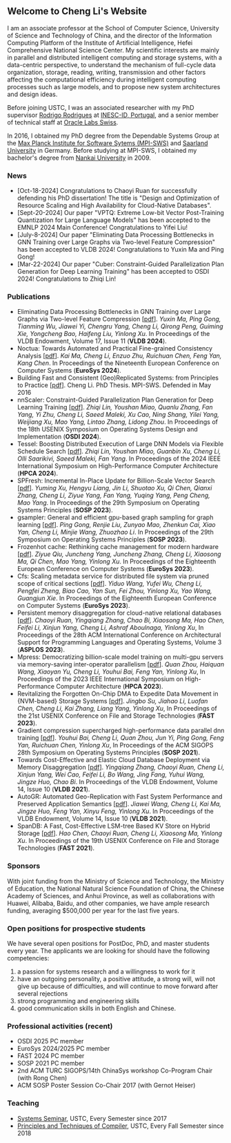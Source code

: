 ## Welcome to Cheng Li's Website

I am an associate professor at the School of Computer Science, University of Science and Technology of China, and the director of the Information Computing Platform of the Institute of Artificial Intelligence, Hefei Comprehensive National Science Center. My scientific interests are mainly in parallel and distributed intelligent computing and storage systems, with a data-centric perspective, to understand the mechanism of full-cycle data organization, storage, reading, writing, transmission and other factors affecting the computational efficiency during intelligent computing processes such as large models, and to propose new system architectures and design ideas.

Before joining USTC, I was an associated researcher with my PhD supervisor [Rodrigo Rodrigues](http://www.gsd.inesc-id.pt/~rodrigo/) at [INESC-ID, Portugal](http://www.gsd.inesc-id.pt/), and a senior member of technical staff at [Oracle Labs Swiss](https://labs.oracle.com/pls/apex/f?p=94065:23:2478385225960::NO::P23_LOCATION_ID:69). 

In 2016, I obtained my PhD degree from the Dependable Systems Group at the [Max Planck Institute for Software Sytems (MPI-SWS)](www.mpi-sws.org) and [Saarland University](http://www.cs.uni-saarland.de/) in Germany. Before studying at MPI-SWS, I obtained my bachelor's degree from [Nankai University](http://nankai.en.school.cucas.cn/) in 2009.

### News
- [Oct-18-2024] Congratulations to Chaoyi Ruan for successfully defending his PhD dissertation! The title is "Design and Optimization of Resource Scaling and High Availability for Cloud-Native Databases".
- [Sept-20-2024] Our paper "VPTQ: Extreme Low-bit Vector Post-Training Quantization for Large Language Models" has been accepted to the EMNLP 2024 Main Conference! Congratulations to Yifei Liu!
- [July-8-2024] Our paper "Eliminating Data Processing Bottlenecks in GNN Training over Large Graphs via Two-level Feature Compression" has been accepted to VLDB 2024! Congratulations to Yuxin Ma and Ping Gong!
- [Mar-22-2024] Our paper "Cuber: Constraint-Guided Parallelization Plan Generation for Deep Learning Training" has been accepted to OSDI 2024! Congratulations to Zhiqi Lin!

### Publications
- Eliminating Data Processing Bottlenecks in GNN Training over Large Graphs via Two-level Feature Compression [[pdf](https://doi.org/10.14778/3681954.368196)]. *Yuxin Ma, Ping Gong, Tianming Wu, Jiawei Yi, Chengru Yang, Cheng Li, Qirong Peng, Guiming Xie, Yongcheng Bao, Haifeng Liu, Yinlong Xu*. In Proceedings of the VLDB Endowment, Volume 17, Issue 11 (**VLDB 2024**).
- Noctua: Towards Automated and Practical Fine-grained Consistency Analysis [[pdf](https://doi.org/10.1145/3627703.3629570)]. *Kai Ma, Cheng Li, Enzuo Zhu, Ruichuan Chen, Feng Yan, Kang Chen*. In Proceedings of the Nineteenth European Conference on Computer Systems (**EuroSys 2024**).
- Building Fast and Consistent (Geo)Replicated Systems: from Principles to Practice [[pdf](https://people.mpi-sws.org/~chengli/thesis/final_version_thesis_cheng.pdf)]. Cheng Li. PhD Thesis. MPI-SWS. Defended in May 2016
- nnScaler: Constraint-Guided Parallelization Plan Generation for Deep Learning Training [[pdf](https://www.usenix.org/system/files/osdi24-lin-zhiqi.pdf)]. *Zhiqi Lin, Youshan Miao, Quanlu Zhang, Fan Yang, Yi Zhu, Cheng Li, Saeed Maleki, Xu Cao, Ning Shang, Yilei Yang, Weijiang Xu, Mao Yang, Lintao Zhang, Lidong Zhou*. In Proceedings of the 18th USENIX Symposium on Operating Systems Design and Implementation (**OSDI 2024**).
- Tessel: Boosting Distributed Execution of Large DNN Models via Flexible Schedule Search [[pdf](https://ieeexplore.ieee.org/abstract/document/10476399/)]. *Zhiqi Lin, Youshan Miao, Guanbin Xu, Cheng Li, Olli Saarikivi, Saeed Maleki, Fan Yang*. In Proceedings of the 2024 IEEE International Symposium on High-Performance Computer Architecture (**HPCA 2024**).
- SPFresh: Incremental In-Place Update for Billion-Scale Vector Search [[pdf](https://doi.org/10.1145/3600006.361316)]. *Yuming Xu, Hengyu Liang, Jin Li, Shuotao Xu, Qi Chen, Qianxi Zhang, Cheng Li, Ziyue Yang, Fan Yang, Yuqing Yang, Peng Cheng, Mao Yang*. In Proceedings of the 29th Symposium on Operating Systems Principles (**SOSP 2023**).
- gsampler: General and efficient gpu-based graph sampling for graph learning [[pdf](https://doi.org/10.1145/3600006.3613168)]. *Ping Gong, Renjie Liu, Zunyao Mao, Zhenkun Cai, Xiao Yan, Cheng Li, Minjie Wang, Zhuozhao Li*. In Proceedings of the 29th Symposium on Operating Systems Principles (**SOSP 2023**).
- Frozenhot cache: Rethinking cache management for modern hardware [[pdf](https://doi.org/10.1145/3552326.3587446)]. *Ziyue Qiu, Juncheng Yang, Juncheng Zhang, Cheng Li, Xiaosong Ma, Qi Chen, Mao Yang, Yinlong Xu*. In Proceedings of the Eighteenth European Conference on Computer Systems (**EuroSys 2023**). 
- Cfs: Scaling metadata service for distributed file system via pruned scope of critical sections [[pdf](https://doi.org/10.1145/3552326.3587443)]. *Yiduo Wang, Yufei Wu, Cheng Li, Pengfei Zheng, Biao Cao, Yan Sun, Fei Zhou, Yinlong Xu, Yao Wang, Guangjun Xie*. In Proceedings of the Eighteenth European Conference on Computer Systems (**EuroSys 2023**). 
- Persistent memory disaggregation for cloud-native relational databases [[pdf](https://doi.org/10.1145/3582016.3582055)]. *Chaoyi Ruan, Yingqiang Zhang, Chao Bi, Xiaosong Ma, Hao Chen, Feifei Li, Xinjun Yang, Cheng Li, Ashraf Aboulnaga, Yinlong Xu*, In Proceedings of the 28th ACM International Conference on Architectural Support for Programming Languages and Operating Systems, Volume 3 (**ASPLOS 2023**).
- Mpress: Democratizing billion-scale model training on multi-gpu servers via memory-saving inter-operator parallelism [[pdf](https://ieeexplore.ieee.org/abstract/document/10071077)]. *Quan Zhou, Haiquan Wang, Xiaoyan Yu, Cheng Li, Youhui Bai, Feng Yan, Yinlong Xu*, In Proceedings of the 2023 IEEE International Symposium on High-Performance Computer Architecture (**HPCA 2023**).
- Revitalizing the Forgotten On-Chip DMA to Expedite Data Movement in {NVM-based} Storage Systems [[pdf](https://www.usenix.org/system/files/fast23-su.pdf)]. *Jingbo Su, Jiahao Li, Luofan Chen, Cheng Li, Kai Zhang, Liang Yang, Yinlong Xu*, In Proceedings of the 21st USENIX Conference on File and Storage Technologies (**FAST 2023**).
- Gradient compression supercharged high-performance data parallel dnn training [[pdf](https://doi.org/10.1145/3477132.3483553)]. *Youhui Bai, Cheng Li, Quan Zhou, Jun Yi, Ping Gong, Feng Yan, Ruichuan Chen, Yinlong Xu*, In Proceedings of the ACM SIGOPS 28th Symposium on Operating Systems Principles (**SOSP 2021**).
- Towards Cost-Effective and Elastic Cloud Database Deployment via Memory Disaggregation [[pdf](https://doi.org/10.14778/3467861.3467877)]. *Yingqiang Zhang, Chaoyi Ruan, Cheng Li, Xinjun Yang, Wei Cao, Feifei Li, Bo Wang, Jing Fang, Yuhui Wang, Jingze Huo, Chao Bi*. In Proceedings of the VLDB Endowment, Volume 14, Issue 10 (**VLDB 2021**).
- AutoGR: Automated Geo-Replication with Fast System Performance and Preserved Application Semantics [[pdf](https://doi.org/10.14778/3461535.3461541)]. *Jiawei Wang, Cheng Li, Kai Ma, Jingze Huo, Feng Yan, Xinyu Feng, Yinlong Xu*. In Proceedings of the VLDB Endowment, Volume 14, Issue 10 (**VLDB 2021**).
- SpanDB: A Fast, Cost-Effective LSM-tree Based KV Store on Hybrid Storage [[pdf](https://www.usenix.org/system/files/fast21-chen-hao.pdf)]. *Hao Chen, Chaoyi Ruan, Cheng Li, Xiaosong Ma, Yinlong Xu*. In Proceedings of the 19th USENIX Conference on File and Storage Technologies (**FAST 2021**).

### Sponsors
With joint funding from the Ministry of Science and Technology, the Ministry of Education, the National Natural Science Foundation of China, the Chinese Academy of Sciences, and Anhui Province, as well as collaborations with Huawei, Alibaba, Baidu, and other companies, we have ample research funding, averaging $500,000 per year for the last five years.


### Open positions for prospective students
We have several open positions for PostDoc, PhD, and master students every year. The applicants we are looking for should have the following competencies:
1. a passion for systems research and a willingness to work for it
2. have an outgoing personality, a positive attitude, a strong will, will not give up because of difficulties, and will continue to move forward after several rejections
3. strong programming and engineering skills
4. good communication skills in both English and Chinese.

### Professional activities (recent)
- OSDI 2025 PC member
- EuroSys 2024/2025 PC member
- FAST 2024 PC member
- SOSP 2021 PC member
- 2nd ACM TURC SIGOPS/14th ChinaSys workshop Co-Program Chair (with Rong Chen)
- ACM SOSP Poster Session Co-Chair 2017 (with Gernot Heiser)

### Teaching
- [Systems Seminar](https://adsl-rg.github.io/2024_fall.html), USTC, Every Semester since 2017
- [Principles and Techniques of Compiler](https://ustc-compiler-2024.github.io/homepage/), USTC, Every Fall Semester since 2018
